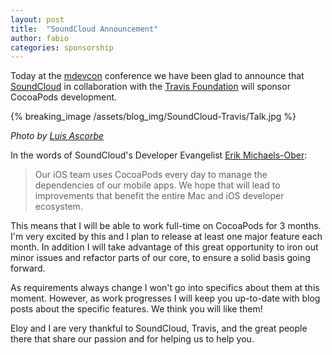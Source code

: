 ```yaml
---
layout: post
title:  "SoundCloud Announcement"
author: fabio
categories: sponsorship
---
```


Today at the [mdevcon] conference we have been glad to announce that [SoundCloud] in collaboration with the [Travis Foundation] will sponsor CocoaPods development.

[mdevcon]: http://mdevcon.com
[Travis Foundation]: http://foundation.travis-ci.org
[SoundCloud]: https://soundcloud.com

<!-- more -->

{% breaking_image /assets/blog_img/SoundCloud-Travis/Talk.jpg %}

_Photo by [Luis Ascorbe]_

[Luis Ascorbe]: https://twitter.com/Lascorbe

In the words of SoundCloud's Developer Evangelist [Erik Michaels-Ober]: 

> Our iOS team uses CocoaPods every day to manage the dependencies of our mobile apps. We hope that will lead to improvements that benefit the entire Mac and iOS developer ecosystem.

[Erik Michaels-Ober]: https://twitter.com/sferik

This means that I will be able to work full-time on CocoaPods for 3 months. I'm very excited by this and I plan to release at least one major feature each month. In addition I will take advantage of this great opportunity to iron out minor issues and refactor parts of our core, to ensure a solid basis going forward.

As requirements always change I won't go into specifics about them at this moment. However, as work progresses I will keep you up-to-date with blog posts about the specific features. We think you will like them!

Eloy and I are very thankful to SoundCloud, Travis, and the great people there that share our passion and for helping us to help you.


